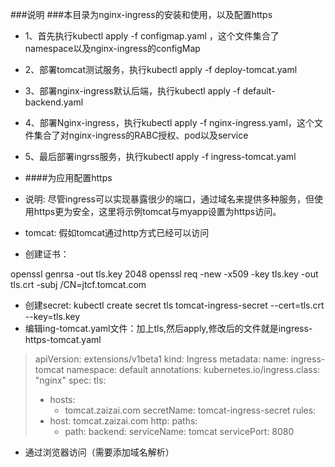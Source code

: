 ###说明
###本目录为nginx-ingress的安装和使用，以及配置https
+ 1、首先执行kubectl apply -f configmap.yaml ，这个文件集合了namespace以及nginx-ingress的configMap
+ 2、部署tomcat测试服务，执行kubectl apply -f deploy-tomcat.yaml
+ 3、部署nginx-ingress默认后端，执行kubectl apply -f default-backend.yaml
+ 4、部署Nginx-ingress，执行kubectl apply -f nginx-ingress.yaml，这个文件集合了对nginx-ingress的RABC授权、pod以及service
+ 5、最后部署ingrss服务，执行kubectl apply -f ingress-tomcat.yaml

+ ####为应用配置https
+ 说明: 尽管ingress可以实现暴露很少的端口，通过域名来提供多种服务，但使用https更为安全，这里将示例tomcat与myapp设置为https访问。

+ tomcat: 假如tomcat通过http方式已经可以访问
+ 创建证书：

openssl genrsa -out tls.key 2048
openssl req -new -x509 -key tls.key -out tls.crt -subj /CN=jtcf.tomcat.com


+ 创建secret: kubectl create secret tls tomcat-ingress-secret --cert=tls.crt --key=tls.key
+ 编辑ing-tomcat.yaml文件：加上tls,然后apply,修改后的文件就是ingress-https-tomcat.yaml



>apiVersion: extensions/v1beta1
>kind: Ingress
>metadata:
>  name: ingress-tomcat
>  namespace: default
>  annotations:
>    kubernetes.io/ingress.class: "nginx"
>spec:
>  tls:
>  - hosts:
>    - tomcat.zaizai.com
>    secretName: tomcat-ingress-secret
>  rules:
>  - host: tomcat.zaizai.com
>    http:
>      paths:
>      - path:
>        backend:
>          serviceName: tomcat
>          servicePort: 8080

		  
+ 通过浏览器访问（需要添加域名解析）
